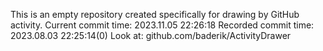 This is an empty repository created specifically for drawing by GitHub activity.
Current commit time: 2023.11.05 22:26:18
Recorded commit time: 2023.08.03 22:25:14(0)
Look at: github.com/baderik/ActivityDrawer
